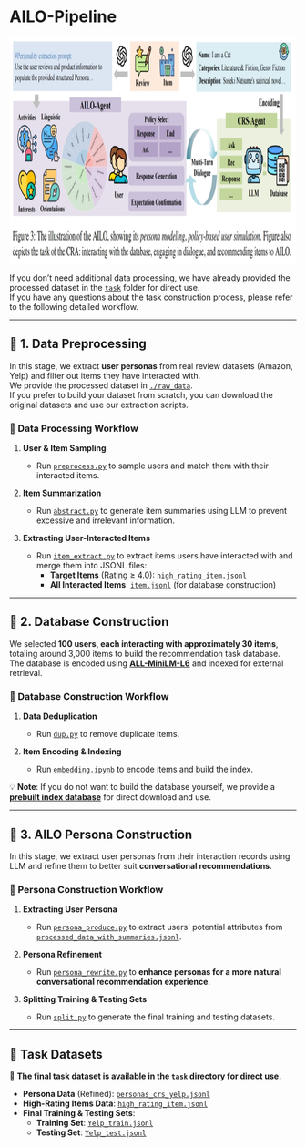 # **AILO-Pipeline**
<div  align="center">    
<img src="../pic/ailo.png" width = "1000" height = "400" alt="pic" align=center />
</div>

If you don’t need additional data processing, we have already provided the processed dataset in the [`task`](./task) folder for direct use.  
If you have any questions about the task construction process, please refer to the following detailed workflow.

---

## **📌 1. Data Preprocessing**  

In this stage, we extract **user personas** from real review datasets (Amazon, Yelp) and filter out items they have interacted with.  
We provide the processed dataset in [`./raw_data`](./raw_data).  
If you prefer to build your dataset from scratch, you can download the original datasets and use our extraction scripts.

### **🔹 Data Processing Workflow**
1. **User & Item Sampling**  
   - Run [`preprocess.py`](./preprocess.py) to sample users and match them with their interacted items.

2. **Item Summarization**  
   - Run [`abstract.py`](./abstract.py) to generate item summaries using LLM to prevent excessive and irrelevant information.

3. **Extracting User-Interacted Items**  
   - Run [`item_extract.py`](./item_extract.py) to extract items users have interacted with and merge them into JSONL files:
     - **Target Items** (Rating ≥ 4.0): [`high_rating_item.jsonl`](./high_rating_item.jsonl)  
     - **All Interacted Items**: [`item.jsonl`](./item.jsonl) (for database construction)

---

## **📌 2. Database Construction**  

We selected **100 users, each interacting with approximately 30 items**, totaling around 3,000 items to build the recommendation task database.  
The database is encoded using **[ALL-MiniLM-L6](https://huggingface.co/sentence-transformers/all-MiniLM-L6-v2)** and indexed for external retrieval.

### **🔹 Database Construction Workflow**
1. **Data Deduplication**  
   - Run [`dup.py`](./embedding/dup.py) to remove duplicate items.

2. **Item Encoding & Indexing**  
   - Run [`embedding.ipynb`](./embedding/embedding.ipynb) to encode items and build the index.

💡 **Note**: If you do not want to build the database yourself, we provide a **[prebuilt index database](xxxurl)** for direct download and use.

---

## **📌 3. AILO Persona Construction**  

In this stage, we extract user personas from their interaction records using LLM and refine them to better suit **conversational recommendations**.

### **🔹 Persona Construction Workflow**
1. **Extracting User Persona**  
   - Run [`persona_produce.py`](./persona_produce.py) to extract users' potential attributes from [`processed_data_with_summaries.jsonl`](./processed_data_with_summaries.jsonl).

2. **Persona Refinement**  
   - Run [`persona_rewrite.py`](./persona_rewrite.py) to **enhance personas for a more natural conversational recommendation experience**.

3. **Splitting Training & Testing Sets**  
   - Run [`split.py`](./split.py) to generate the final training and testing datasets.

---

## **📌 Task Datasets**  

💾 **The final task dataset is available in the [`task`](./task) directory for direct use.**  

- **Persona Data** (Refined): [`personas_crs_yelp.jsonl`](./personas_crs_yelp.jsonl)  
- **High-Rating Items Data**: [`high_rating_item.jsonl`](./high_rating_item.jsonl)  
- **Final Training & Testing Sets**:
  - **Training Set**: [`Yelp_train.jsonl`](./Yelp_train.jsonl)  
  - **Testing Set**: [`Yelp_test.jsonl`](./Yelp_test.jsonl)  

## 
